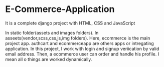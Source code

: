 # E-Commerce-Application
It is a complete django project with HTML, CSS and JavaScript


In static folder(assets and images folders).
In asseets(vendor,scss,css,js,img folders).
Here, ecommerce is the main project app.
authcart and ecommerceapp are others apps or intregating application.
In this project, I work with login and signup veriication by valid email address. Then, a ecommerce user can order and handle his profile. I mean all o things are worked dynamically.
